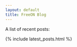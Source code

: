 ```yaml
---
layout: default
title: FreeON Blog
---
```


A list of recent posts:

{% include latest_posts.html %}
